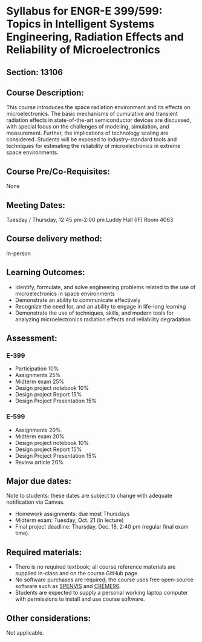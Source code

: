 # Syllabus for ENGR-E 399/599: Topics in Intelligent Systems Engineering, Radiation Effects and Reliability of Microelectronics
## Section: 13106

## Course Description: 
This course introduces the space radiation environment and its effects on microelectronics. The basic mechanisms of cumulative and transient radiation effects in state-of-the-art semiconductor devices are discussed, with special focus on the challenges of modeling, simulation, and measurement. Further, the implications of technology scaling are considered. Students will be exposed to industry-standard tools and techniques for estimating the reliability of microelectronics in extreme space environments.

## Course Pre/Co-Requisites: 
None 

## Meeting Dates: 
Tuesday / Thursday, 12:45 pm-2:00 pm	Luddy Hall (IF) Room 4063

## Course delivery method: 
In-person

## Learning Outcomes:
* Identify, formulate, and solve engineering problems related to the use of microelectronics in space environments
* Demonstrate an ability to communicate effectively
* Recognize the need for, and an ability to engage in life-long learning
* Demonstrate the use of techniques, skills, and modern tools for analyzing microelectronics radiation effects and reliability degradation

## Assessment:
### E-399 		
* Participation			10%
* Assignments			25%
* Midterm exam			25%
* Design project notebook	10%
* Design project Report		15%
* Design Project Presentation	15%

### E-599 		
* Assignments			20%
* Midterm exam			20%
* Design project notebook	10%
* Design project Report		15%
* Design Project Presentation	15%
* Review article			20%

	
## Major due dates: 
Note to students: these dates are subject to change with adequate notification via Canvas. 
* Homework assignments: due most Thursdays
* Midterm exam: Tuesday, Oct. 21 (in lecture)
* Final project deadline: Thursday, Dec. 18, 2:40 pm (regular final exam time). 

## Required materials: 
* There is no required textbook; all course reference materials are supplied in-class and on the course GitHub page. 
* No software purchases are required; the course uses free open-source software such as [SPENVIS](https://www.spenvis.oma.be/) and [CRÉME96](https://creme.isde.vanderbilt.edu/). 
* Students are expected to supply a personal working laptop computer with permissions to install and use course software. 

## Other considerations: 
Not applicable.
